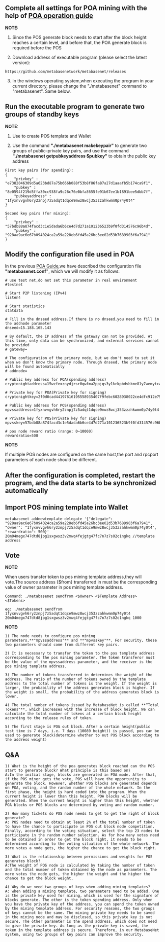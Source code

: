Complete all settings for POA mining with the help of [POA operation guide](https://github.com/metabasenetwork/metabasenet/wiki/POA-Guide)
--------------------------------------------------------------------------------------------------------------

**NOTE:**  

1) Since the POS generate block needs to start after the block height reaches a certain level, and before that, the POA generate block is required before the POS

2) Download address of executable program (please select the latest version):  

```  
https://github.com/metabasenetwork/metabasenet/releases  
```

3) In the windows operating system,when executing the program in your current directory, please change the "./metabasenet" command to "metabasenet". Same below. 

Run the executable program to generate two groups of standby keys  
--------------------------------------------------------------------------------------------------------------

**NOTE:**

1) Use to create POS template and Wallet  

2) Use the command **"./metabasenet makekeypair"** to generate two groups of public-private key pairs, and use the command **"./metabasenet getpubkeyaddress $pubkey"** to obtain the public key address  

```
First key pairs (for spending):
{
    "privkey" : "e7382046309d5a623bd87a75b666b088f53b8f86fa87a27d1aaafb5b174ca9f1",
    "pubkey" : "8e0594f219d5ffa30cc938fa9c26c76e0bfa3655fe91b67ee1b1891bee5dbb7f",
    "pubkeyaddress" : "1fyxnvvgvh6ry2znpj7z5adqt1dqce9mwz8wcj353zzahkwmm0p74y0t4"
}

Second key pairs (for mining):
{
    "privkey" : "57bdb88a874facd3c1e5dada6b6ce4d7d271a101236523b9f0fd314576c96b4d",
    "pubkey" : "928aa9ac6e67b094024ca2a59a228eb6fd45a26bc3ee02d53b7689903f6a7941"
}

```

Modify the configuration file used in POA
--------------------------------------------------------------------------------------------------------------
In the previous [POA Guide](https://github.com/metabasenetwork/metabasenet/wiki/poa-guide),we have described the configuration file **"metabasenet.conf"**, which we will modify it as follows:

```
# use test net,do not set this parameter in real environment
#testnet

# Start P2P listening (IPv4)
listen4   

# Start statistics
statdata

# Fill in the dnseed address.If there is no dnseed,you need to fill in the addnode parameter 
dnseed=15.188.165.143

# By default, the IP address of the gateway can not be provided. At this time, only data can be synchronized, and external services cannot be provided
# gateway=

# The configuration of the primary node, but we don't need to set it when we don't know the primary node. Through dnseed, the primary node will be found automatically
# addnode=

# Public key address for POA(spending address)
cryptonightaddress=15wzfexznydjrsr0qwfma2ppjqs3y1krkpbdvhkme81y7wemytcaf8k28

# Private key for POA(Private key for signing)
cryptonightkey=2f0d0cad44197616195558935407f9febc6028938022ce4dfc912e759c7b45f0

# Public key address for POS(spending address)
mpvssaddress=1fyxnvvgvh6ry2znpj7z5adqt1dqce9mwz8wcj353zzahkwmm0p74y0t4

# Private key for POS(Private key for signing)
mpvsskey=57bdb88a874facd3c1e5dada6b6ce4d7d271a101236523b9f0fd314576c96b4d

# pos node reward ratio (range: 0~10000)
rewardratio=500

```

**NOTE:**
  
If multiple POS nodes are configured on the same host,the port and rpcport parameters of each node should be different.

After the configuration is completed, restart the program, and the data starts to be synchronized automatically
--------------------------------------------------------------------------------------------------------------

Import POS mining template into Wallet
--------------------------------------------------------------------------------------------------------------

```
metabasenet addnewtemplate delegate '{"delegate": "928aa9ac6e67b094024ca2a59a228eb6fd45a26bc3ee02d53b7689903f6a7941", "owner": "1fyxnvvgvh6ry2znpj7z5adqt1dqce9mwz8wcj353zzahkwmm0p74y0t4", "rewardratio": 500}'
20m04megx747dtd8jpg1sxgwsz3v2mwq4fejgtg47fc7n7z7s02c1ngkq //template address

```

Vote
--------------------------------------------------------------------------------------------------------------
**NOTE:**  

When users transfer token to pos mining template address,they will vote.The source address {$from} transferred in must be the corresponding value of owner parameter in pos mining template address.  

```
Command: ./metabasenet sendfrom <$Owner> <$Template Address>  <$Tokens>  

eg: ./metabasenet sendfrom 1fyxnvvgvh6ry2znpj7z5adqt1dqce9mwz8wcj353zzahkwmm0p74y0t4 20m04megx747dtd8jpg1sxgwsz3v2mwq4fejgtg47fc7n7z7s02c1ngkq 1000
```

**NOTE:** 

```
1) The node needs to configure pos mining parameters,**"mpvssaddress"** and **"mpvsskey"**. For security, these two parameters should come from different key pairs.  

2) It is necessary to transfer the token to the pos template address corresponding to the pos mining parameter. The token transferor must be the value of the mpvssaddress parameter, and the receiver is the pos mining template address.  

3) The number of tokens transferred in determines the weight of the address. The ratio of the number of tokens owned by the template address to the total number of tokens is the weight. If the weight is larger, the probability of the address generates block is higher. If the weight is small, the probability of the address generates block is lower.  

4) The total number of tokens issued by MetabaseNet is called **“Total Tokens"**, which increases with the increase of block height. We can calculate the total number of tokens at a certain block height according to the release rules of token.
  
5) The first stage is POA out block. After a certain height(public test time is 7 days, i.e. 7 days (10080 height)) is passed, pos can be used to generate block(determine whether to out POS block according to the address weight)  
```

Q&A  
--------------------------------------------------------------------------------------------------------------

```
1) What is the height of the poa generates block reached can the POS start to generate block? What principle is this based on?    
A:In the initial stage, blocks are generated in POA mode. After that, if the POS miner gets the vote, POS will have the opportunity to generate the block. However, whether POS blocks are generated depends on POA, voting, and the random number of the whole network. In the first phase, the height is hard coded into the program. When the current height is lower than this height, POA blocks will be generated. When the current height is higher than this height, whether POA blocks or POS blocks are determined by voting and random number.

2) How many tickets do POS node needs to get to get the right of block generate?  
A: POS nodes need to obtain at least 2% of the total number of token to have the chance to participate in POS out block node competition. Finally, according to the voting situation, select the top 23 nodes to participate in the random number selection. As for how many votes need to be obtained in order to get the block right, it needs to be determined according to the voting situation of the whole network. The more votes a node gets, the higher the chance to get the block right.

3) What is the relationship between permissions and weights for POS generates block?  
A:The weight of POS node is calculated by taking the number of token and the total number of token obtained by the node as parameters. The more votes the node gets, the higher the weight and the higher the chance to get the block weight.

4) Why do we need two groups of keys when adding mining templates?  
A: when adding a mining template, two parameters need to be added. One is the private key used for mining, which is used for the signature of blocks generate. The other is the token spending address. Only when you have the private key of the address, you can spend the token owned by the mining template address. For security reasons, the two groups of keys cannot be the same. The mining private key needs to be saved in the mining node and may be disclosed, so this private key is not secure. The other parameter is the spend address, which does not need to give the private key. As long as the private key is saved, the token in the template address is secure. Therefore, in our MetabaseNet system, using two groups of key pairs can improve the security.
```